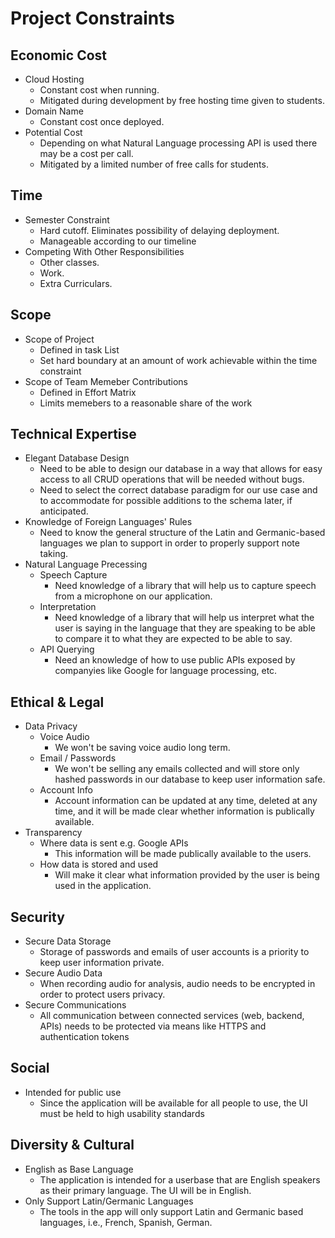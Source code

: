 # Project Constraints

## Economic Cost
* Cloud Hosting
  * Constant cost when running.
  * Mitigated during development by free hosting time given to students.
* Domain Name
  * Constant cost once deployed.
* Potential Cost
  * Depending on what Natural Language processing API is used there may be a cost per call.
  * Mitigated by a limited number of free calls for students.
## Time
* Semester Constraint
  * Hard cutoff. Eliminates possibility of delaying deployment.
  * Manageable according to our timeline
* Competing With Other Responsibilities
  * Other classes.
  * Work.
  * Extra Curriculars.

## Scope
* Scope of Project
  * Defined in task List
  * Set hard boundary at an amount of work achievable within the time constraint
* Scope of Team Memeber Contributions
  * Defined in Effort Matrix
  * Limits memebers to a reasonable share of the work
## Technical Expertise

* Elegant Database Design
  * Need to be able to design our database in a way that allows for easy access to all CRUD operations that will be needed without bugs.
  * Need to select the correct database paradigm for our use case and to accommodate for possible additions to the schema later, if anticipated.
* Knowledge of Foreign Languages' Rules
  * Need to know the general structure of the Latin and Germanic-based languages we plan to support in order to properly support note taking.
* Natural Language Precessing
  * Speech Capture
    * Need knowledge of a library that will help us to capture speech from a microphone on our application.
  * Interpretation
    * Need knowledge of a library that will help us interpret what the user is saying in the language that they are speaking to be able to compare it to what they are expected to be able to say.
  * API Querying
    * Need an knowledge of how to use public APIs exposed by companyies like Google for language processing, etc.

## Ethical & Legal

* Data Privacy
  * Voice Audio
    * We won't be saving voice audio long term.
  * Email / Passwords
    * We won't be selling any emails collected and will store only hashed passwords in our database to keep user information safe.
  * Account Info
    * Account information can be updated at any time, deleted at any time, and it will be made clear whether information is publically available.
* Transparency
  * Where data is sent e.g. Google APIs
    * This information will be made publically available to the users.
  * How data is stored and used
    * Will make it clear what information provided by the user is being used in the application.

## Security

* Secure Data Storage
  * Storage of passwords and emails of user accounts is a priority to keep user information private.
* Secure Audio Data
  * When recording audio for analysis, audio needs to be encrypted in order to protect users privacy.
* Secure Communications
  * All communication between connected services (web, backend, APIs) needs to be protected via means like HTTPS and authentication tokens

## Social

* Intended for public use
  * Since the application will be available for all people to use, the UI must be held to high usability standards

## Diversity & Cultural

* English as Base Language
  * The application is intended for a userbase that are English speakers as their primary language. The UI will be in English.
* Only Support Latin/Germanic Languages
  * The tools in the app will only support Latin and Germanic based languages, i.e., French, Spanish, German.
